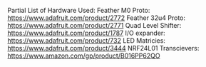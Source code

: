 Partial List of Hardware Used:
Feather M0 Proto: https://www.adafruit.com/product/2772
Feather 32u4 Proto: https://www.adafruit.com/product/2771
Quad Level Shifter: https://www.adafruit.com/product/1787
I/O expander: https://www.adafruit.com/product/732
LED Matricies: https://www.adafruit.com/product/3444
NRF24L01 Transcievers: https://www.amazon.com/gp/product/B016PP62QO
